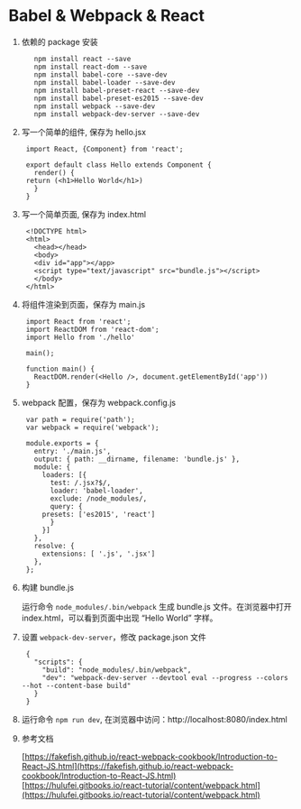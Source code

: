 # Babel & Webpack & React

1. 依赖的 package 安装
  
		  npm install react --save
		  npm install react-dom --save
		  npm install babel-core --save-dev
		  npm install babel-loader --save-dev
		  npm install babel-preset-react --save-dev
		  npm install babel-preset-es2015 --save-dev
		  npm install webpack --save-dev
		  npm install webpack-dev-server --save-dev

2. 写一个简单的组件, 保存为 hello.jsx

	    import React, {Component} from 'react';

	    export default class Hello extends Component {
	      render() {
		return (<h1>Hello World</h1>)
	      }
	    }

  
3. 写一个简单页面, 保存为 index.html

	    <!DOCTYPE html>
	    <html>
	      <head></head>
	      <body>
	      <div id="app"></app>
	      <script type="text/javascript" src="bundle.js"></script>
	      </body>
	    </html>


4. 将组件渲染到页面，保存为 main.js


	    import React from 'react';
	    import ReactDOM from 'react-dom';
	    import Hello from './hello'

	    main();

	    function main() {
	      ReactDOM.render(<Hello />, document.getElementById('app'))
	    }


5. webpack 配置，保存为 webpack.config.js
	
  
		var path = require('path');
		var webpack = require('webpack');

		module.exports = {
		  entry: './main.js',
		  output: { path: __dirname, filename: 'bundle.js' },
		  module: {
		    loaders: [{
		      test: /.jsx?$/,
		      loader: 'babel-loader',
		      exclude: /node_modules/,
		      query: {
			presets: ['es2015', 'react']
		      }
		    }]
		  },
		  resolve: {
		    extensions: [ '.js', '.jsx']
		  },
		};
  

6. 构建 bundle.js
		
	运行命令 `node_modules/.bin/webpack` 生成 bundle.js 文件。在浏览器中打开 index.html，可以看到页面中出现 “Hello World” 字样。
	
7. 设置 `webpack-dev-server`，修改 package.json 文件


		{
		  "scripts": {
		    "build": "node_modules/.bin/webpack",
		    "dev": "webpack-dev-server --devtool eval --progress --colors --hot --content-base build"
		  }
		}

		
8. 运行命令 `npm run dev`, 在浏览器中访问：http://localhost:8080/index.html

9. 参考文档

	[https://fakefish.github.io/react-webpack-cookbook/Introduction-to-React-JS.html](https://fakefish.github.io/react-webpack-cookbook/Introduction-to-React-JS.html)
	[https://hulufei.gitbooks.io/react-tutorial/content/webpack.html](https://hulufei.gitbooks.io/react-tutorial/content/webpack.html)
